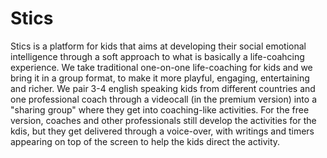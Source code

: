# Stics

Stics is a platform for kids that aims at developing their social emotional intelligence through a soft approach to what is basically a life-coahcing experience.
We take traditional one-on-one life-coaching for kids and we bring it in a group format, to make it more playful, engaging, entertaining and richer.
We pair 3-4 english speaking kids from different countries and one professional coach through a videocall (in the premium version) into a "sharing group" where they get into coaching-like activities.
For the free version, coaches and other professionals still develop the activities for the kdis, but they get delivered through a voice-over, with writings and timers appearing on top of the screen to help the kids direct the activity.

